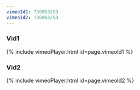 ```yaml
---
vimeoId1: 730053253
vimeoId2: 730053253
---
```


### Vid1

{% include vimeoPlayer.html id=page.vimeoId1 %}

### Vid2

{% include vimeoPlayer.html id=page.vimeoId2 %}